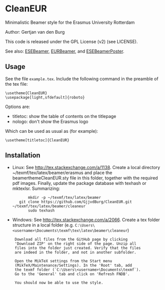 CleanEUR
=========

Minimalistic Beamer style for the Erasmus University Rotterdam

Author: Gertjan van den Burg

This code is released under the GPL License (v2) (see LICENSE).

See also: [ESEBeamer](http://github.com/GjjvdBurg/ESEBeamer), [EURBeamer](http://github.com/GjjvdBurg/EURBeamer), and [ESEBeamerPoster](http://github.com/GjjvdBurg/ESEBeamerPoster).

Usage
-----
See the file `example.tex`. Include the following command
in the preamble of the tex file:

    \usetheme{CleanEUR}
    \usepackage[light,sfdefault]{roboto}

Options are:

  - titletoc: show the table of contents on the titlepage
  - nologo: don't show the Erasmus logo

Which can be used as usual as (for example):

    \usetheme[titletoc]{CleanEUR}


Installation
------------

- Linux: See http://tex.stackexchange.com/a/1138. Create a
	 local directory ~/texmf/tex/latex/beamer/erasmus and place the 
	 beamerthemeCleanEUR.sty file in this folder, together with the 
	 required pdf images.  Finally, update the package database with 
	 texhash or mktexlsr.  Summarizing:

             mkdir -p ~/texmf/tex/latex/beamer
	     git clone https://github.com/GjjvdBurg/CleanEUR.git ~/texmf/tex/latex/beamer/cleaneur
             sudo texhash

- Windows: See http://tex.stackexchange.com/a/2066. Create a tex folder 
	   structure in a local folder (e.g. `C:\Users\<username>\Documents\texmf\tex\latex\beamer\cleaneur`)

 	   Download all files from the GitHub page by clicking
	   'Download ZIP' on the right side of the page. Unzip all 
	   files into the folder just created. Verify that the files
	   are indeed in the folder, and not in another subfolder.

	   Open the MikTeX settings from the Start menu
	   (MikTeX/Maintenance/Settings). In the 'Root' tab, add
	   the texmf folder (`C:\Users\<username>\Documents\texmf`).
	   Go to the 'General' tab and click on 'Refresh FNDB'.

	   You should now be able to use the style.
